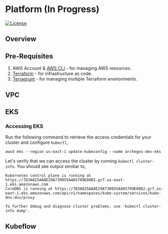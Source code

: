 # Platform (In Progress)
[![License](https://img.shields.io/badge/license-MIT-blue.svg?style=flat)](http://www.opensource.org/licenses/MIT)

## Overview

## Pre-Requisites
1. AWS Account & [AWS CLI](https://aws.amazon.com/cli/) - for managing AWS resources.
2. [Terraform](https://www.terraform.io) - for infrastructure as code.
3. [Terragrunt](https://terragrunt.gruntwork.io/) - for managing multiple Terraform environments.
 
## VPC

## EKS

### Accessing EKS

Run the following command to retrieve the access credentials for your cluster and configure `kubectl`, 
```shell
awsd eks --region us-east-1 update-kubeconfig --name archegos-dev-eks
```

Let's verify that we can access the cluster by running `kubectl cluster-info`. You should see output similiar to,

```
Kubernetes control plane is running at https://7D3A825AA8E29A730955A485709E89D2.gr7.us-east-1.eks.amazonaws.com
CoreDNS is running at https://7D3A825AA8E29A730955A485709E89D2.gr7.us-east-1.eks.amazonaws.com/api/v1/namespaces/kube-system/services/kube-dns:dns/proxy

To further debug and diagnose cluster problems, use 'kubectl cluster-info dump'.
```


## Kubeflow